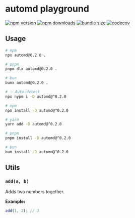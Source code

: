 # automd playground

<!-- automd:badges color=yellow name=defu codecov bundlephobia -->

[![npm version](https://flat.badgen.net/npm/v/defu?color=yellow)](https://npmjs.com/package/defu)
[![npm downloads](https://flat.badgen.net/npm/dm/defu?color=yellow)](https://npmjs.com/package/defu)
[![bundle size](https://flat.badgen.net/bundlephobia/minzip/defu?color=yellow)](https://bundlephobia.com/package/defu)
[![codecov](https://flat.badgen.net/codecov/c/github/unjs/automd?color=yellow)](https://codecov.io/gh/unjs/automd)

<!-- /automd -->

## Usage

<!-- automd:pm-x args=. -->

```sh
# npm
npx automd@0.2.0 .

# pnpm
pnpm dlx automd@0.2.0 .

# bun
bunx automd@0.2.0 .
```

<!-- /automd -->

<!-- automd:pm-install dev separate-->

```sh
# ✨ Auto-detect
npx nypm i -D automd@^0.2.0
```

```sh
# npm
npm install -D automd@^0.2.0
```

```sh
# yarn
yarn add -D automd@^0.2.0
```

```sh
# pnpm
pnpm install -D automd@^0.2.0
```

```sh
# bun
bun install -D automd@^0.2.0
```

<!-- /automd -->

## Utils

<!-- automd:jsdocs -->

### `add(a, b)`

Adds two numbers together.

**Example:**

```js
add(1, 2); // 3
```


<!-- /automd -->
